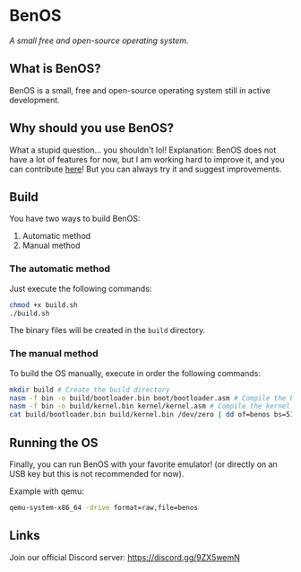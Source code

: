 # BenOS
*A small free and open-source operating system.*

## What is BenOS?
BenOS is a small, free and open-source operating system still in active development.

## Why should you use BenOS?
What a stupid question... you shouldn't lol!
Explanation:
BenOS does not have a lot of features for now, but I am working hard to improve it, and you can contribute [here](CONTRIBUTING.md)!
But you can always try it and suggest improvements.

## Build
You have two ways to build BenOS:
1. Automatic method
2. Manual method

### The automatic method
Just execute the following commands:
```bash
chmod +x build.sh
./build.sh
```
The binary files will be created in the `build` directory.

### The manual method
To build the OS manually, execute in order the following commands:
```bash
mkdir build # Create the build directory
nasm -f bin -o build/bootloader.bin boot/bootloader.asm # Compile the bootloader
nasm -f bin -o build/kernel.bin kernel/kernel.asm # Compile the kernel
cat build/bootloader.bin build/kernel.bin /dev/zero | dd of=benos bs=512 count=2880 # Create the disk image
```

## Running the OS
Finally, you can run BenOS with your favorite emulator! (or directly on an USB key but this is not recommended for now).

Example with qemu:
```bash
qemu-system-x86_64 -drive format=raw,file=benos
```

## Links
Join our official Discord server: https://discord.gg/9ZX5wemN

